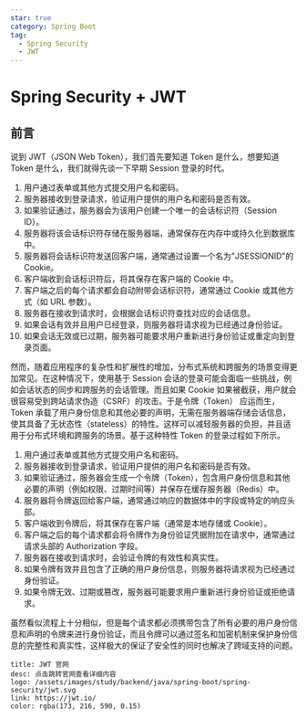 ```yaml
---
star: true
category: Spring Boot
tag: 
  - Spring Security
  - JWT
---
```


# Spring Security + JWT
## 前言
说到 JWT（JSON Web Token），我们首先要知道 Token 是什么，想要知道 Token 是什么，我们就得先谈一下早期 Session 登录的时代。

1. 用户通过表单或其他方式提交用户名和密码。
2. 服务器接收到登录请求，验证用户提供的用户名和密码是否有效。
3. 如果验证通过，服务器会为该用户创建一个唯一的会话标识符（Session ID）。
4. 服务器将该会话标识符存储在服务器端，通常保存在内存中或持久化到数据库中。
5. 服务器将会话标识符发送回客户端，通常通过设置一个名为"JSESSIONID"的 Cookie。
6. 客户端收到会话标识符后，将其保存在客户端的 Cookie 中。
7. 客户端之后的每个请求都会自动附带会话标识符，通常通过 Cookie 或其他方式（如 URL 参数）。
8. 服务器在接收到请求时，会根据会话标识符查找对应的会话信息。
9. 如果会话有效并且用户已经登录，则服务器将请求视为已经通过身份验证。
10. 如果会话无效或已过期，服务器可能要求用户重新进行身份验证或重定向到登录页面。

然而，随着应用程序的复杂性和扩展性的增加，分布式系统和跨服务的场景变得更加常见。在这种情况下，使用基于 Session 会话的登录可能会面临一些挑战，例如会话状态的同步和跨服务的会话管理。而且如果 Cookie 如果被截获，用户就会很容易受到跨站请求伪造（CSRF）的攻击。于是令牌（Token） 应运而生，Token 承载了用户身份信息和其他必要的声明，无需在服务器端存储会话信息，使其具备了无状态性（stateless）的特性。这样可以减轻服务器的负担，并且适用于分布式环境和跨服务的场景。基于这种特性 Token 的登录过程如下所示。

1. 用户通过表单或其他方式提交用户名和密码。
2. 服务器接收到登录请求，验证用户提供的用户名和密码是否有效。
3. 如果验证通过，服务器会生成一个令牌（Token），包含用户身份信息和其他必要的声明（例如权限、过期时间等）并保存在缓存服务器（Redis）中。
4. 服务器将令牌返回给客户端，通常通过响应的数据体中的字段或特定的响应头部。
5. 客户端收到令牌后，将其保存在客户端（通常是本地存储或 Cookie）。
6. 客户端之后的每个请求都会将令牌作为身份验证凭据附加在请求中，通常通过请求头部的 Authorization 字段。
7. 服务器在接收到请求时，会验证令牌的有效性和真实性。
8. 如果令牌有效并且包含了正确的用户身份信息，则服务器将请求视为已经通过身份验证。
9. 如果令牌无效、过期或篡改，服务器可能要求用户重新进行身份验证或拒绝请求。

虽然看似流程上十分相似，但是每个请求都必须携带包含了所有必要的用户身份信息和声明的令牌来进行身份验证，而且令牌可以通过签名和加密机制来保护身份信息的完整性和真实性，这样极大的保证了安全性的同时也解决了跨域支持的问题。


```card
title: JWT 官网
desc: 点击跳转官网查看详细内容
logo: /assets/images/study/backend/java/spring-boot/spring-security/jwt.svg
link: https://jwt.io/
color: rgba(173, 216, 590, 0.15)
```